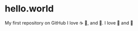 # hello.world
My first repository on GitHub
I love :coffee: :pizza:, and :dancer:.
I love :taco: and :cake:
